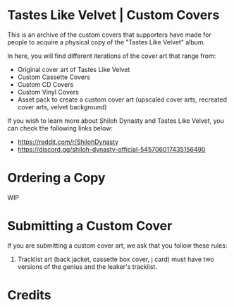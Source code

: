 # Tastes Like Velvet | Custom Covers
This is an archive of the custom covers that supporters have made for people to acquire a physical copy of the "Tastes Like Velvet" album.

In here, you will find different iterations of the cover art that range from:
- Original cover art of Tastes Like Velvet
- Custom Cassette Covers
- Custom CD Covers
- Custom Vinyl Covers
- Asset pack to create a custom cover art (upscaled cover arts, recreated cover arts, velvet background)

If you wish to learn more about Shiloh Dynasty and Tastes Like Velvet, you can check the following links below:
- https://reddit.com/r/ShilohDynasty
- https://discord.gg/shiloh-dynasty-official-545706017435156490

# Ordering a Copy
WIP 

# Submitting a Custom Cover

If you are submitting a custom cover art, we ask that you follow these rules:

1. Tracklist art (back jacket, cassette box cover, j card) must have two versions of the genius and the leaker's tracklist.

# Credits
